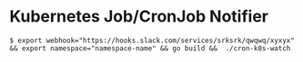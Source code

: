 # Kubernetes Job/CronJob Notifier

```
$ export webhook="https://hooks.slack.com/services/srksrk/qwqwq/xyxyx" && export namespace="namespace-name" && go build &&  ./cron-k8s-watch
```
